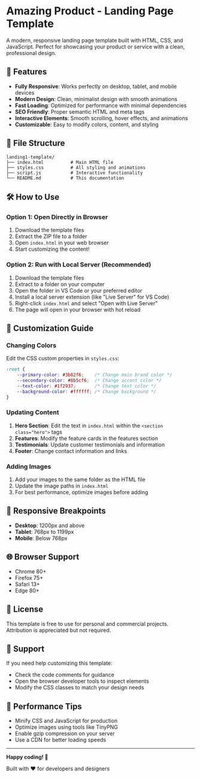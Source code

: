 # Amazing Product - Landing Page Template

A modern, responsive landing page template built with HTML, CSS, and JavaScript. Perfect for showcasing your product or service with a clean, professional design.

## 🚀 Features

- **Fully Responsive**: Works perfectly on desktop, tablet, and mobile devices
- **Modern Design**: Clean, minimalist design with smooth animations
- **Fast Loading**: Optimized for performance with minimal dependencies
- **SEO Friendly**: Proper semantic HTML and meta tags
- **Interactive Elements**: Smooth scrolling, hover effects, and animations
- **Customizable**: Easy to modify colors, content, and styling

## 📁 File Structure

```
landing1-template/
├── index.html          # Main HTML file
├── styles.css          # All styling and animations
├── script.js           # Interactive functionality
└── README.md           # This documentation
```

## 🛠️ How to Use

### Option 1: Open Directly in Browser
1. Download the template files
2. Extract the ZIP file to a folder
3. Open `index.html` in your web browser
4. Start customizing the content!

### Option 2: Run with Local Server (Recommended)
1. Download the template files
2. Extract to a folder on your computer
3. Open the folder in VS Code or your preferred editor
4. Install a local server extension (like "Live Server" for VS Code)
5. Right-click `index.html` and select "Open with Live Server"
6. The page will open in your browser with hot reload

## 🎨 Customization Guide

### Changing Colors
Edit the CSS custom properties in `styles.css`:

```css
:root {
    --primary-color: #3b82f6;    /* Change main brand color */
    --secondary-color: #8b5cf6;  /* Change accent color */
    --text-color: #1f2937;       /* Change text color */
    --background-color: #ffffff; /* Change background */
}
```

### Updating Content
1. **Hero Section**: Edit the text in `index.html` within the `<section class="hero">` tags
2. **Features**: Modify the feature cards in the features section
3. **Testimonials**: Update customer testimonials and information
4. **Footer**: Change contact information and links

### Adding Images
1. Add your images to the same folder as the HTML file
2. Update the image paths in `index.html`
3. For best performance, optimize images before adding

## 📱 Responsive Breakpoints

- **Desktop**: 1200px and above
- **Tablet**: 768px to 1199px
- **Mobile**: Below 768px

## 🌐 Browser Support

- Chrome 80+
- Firefox 75+
- Safari 13+
- Edge 80+

## 📄 License

This template is free to use for personal and commercial projects. Attribution is appreciated but not required.

## 🤝 Support

If you need help customizing this template:
- Check the code comments for guidance
- Open the browser developer tools to inspect elements
- Modify the CSS classes to match your design needs

## 🎯 Performance Tips

- Minify CSS and JavaScript for production
- Optimize images using tools like TinyPNG
- Enable gzip compression on your server
- Use a CDN for better loading speeds

---

**Happy coding! 🎉**

Built with ❤️ for developers and designers
